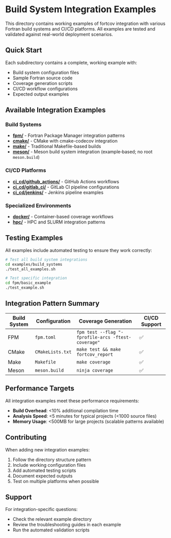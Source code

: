 # Build System Integration Examples

This directory contains working examples of fortcov integration with various Fortran build systems and CI/CD platforms. All examples are tested and validated against real-world deployment scenarios.

## Quick Start

Each subdirectory contains a complete, working example with:
- Build system configuration files
- Sample Fortran source code
- Coverage generation scripts
- CI/CD workflow configurations
- Expected output examples

## Available Integration Examples

### Build Systems
- **[fpm/](fpm/)** - Fortran Package Manager integration patterns
- **[cmake/](cmake/)** - CMake with cmake-codecov integration
- **[make/](make/)** - Traditional Makefile-based builds
- **[meson/](meson/)** - Meson build system integration (example‑based; no root `meson.build`)

### CI/CD Platforms
- **[ci_cd/github_actions/](ci_cd/github_actions/)** - GitHub Actions workflows
- **[ci_cd/gitlab_ci/](ci_cd/gitlab_ci/)** - GitLab CI pipeline configurations
- **[ci_cd/jenkins/](ci_cd/jenkins/)** - Jenkins pipeline examples

### Specialized Environments
- **[docker/](docker/)** - Container-based coverage workflows
- **[hpc/](hpc/)** - HPC and SLURM integration patterns

## Testing Examples

All examples include automated testing to ensure they work correctly:

```bash
# Test all build system integrations
cd examples/build_systems
./test_all_examples.sh

# Test specific integration
cd fpm/basic_example
./test_example.sh
```

## Integration Pattern Summary

| Build System | Configuration | Coverage Generation | CI/CD Support |
|--------------|---------------|-------------------|---------------|
| FPM | `fpm.toml` | `fpm test --flag "-fprofile-arcs -ftest-coverage"` | ✅ |
| CMake | `CMakeLists.txt` | `make test && make fortcov_report` | ✅ |
| Make | `Makefile` | `make coverage` | ✅ |
| Meson | `meson.build` | `ninja coverage` | ✅ |

## Performance Targets

All integration examples meet these performance requirements:
- **Build Overhead**: <10% additional compilation time
- **Analysis Speed**: <5 minutes for typical projects (<1000 source files)
- **Memory Usage**: <500MB for large projects (scalable patterns available)

## Contributing

When adding new integration examples:
1. Follow the directory structure pattern
2. Include working configuration files
3. Add automated testing scripts
4. Document expected outputs
5. Test on multiple platforms when possible

## Support

For integration-specific questions:
- Check the relevant example directory
- Review the troubleshooting guides in each example
- Run the automated validation scripts
